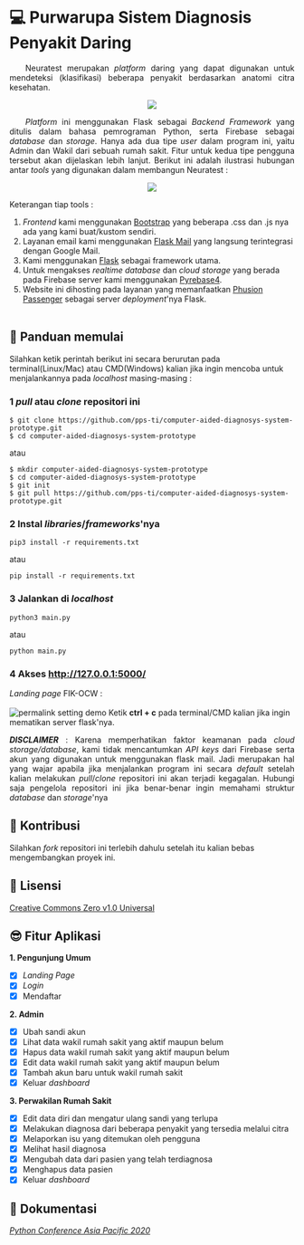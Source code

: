 # :computer: Purwarupa Sistem Diagnosis Penyakit Daring

<p align="justify">
&emsp;&emsp;Neuratest merupakan <i>platform</i> daring yang dapat digunakan untuk mendeteksi (klasifikasi) beberapa penyakit berdasarkan anatomi citra kesehatan.</p>

<p align="center">
  <img src="https://neuratest.site/static/img/logo.jpg">
</p>

<p align="justify">
&emsp;&emsp;<i>Platform</i> ini menggunakan Flask sebagai <i>Backend Framework</i> yang ditulis dalam bahasa pemrograman Python, serta Firebase sebagai <i>database</i> dan <i>storage</i>. Hanya ada dua tipe <i>user</i> dalam program ini, yaitu Admin dan Wakil dari sebuah rumah sakit. Fitur untuk kedua tipe pengguna tersebut akan dijelaskan lebih lanjut. Berikut ini adalah ilustrasi hubungan antar <i>tools</i> yang digunakan dalam membangun Neuratest :
</p>

<p align="center">
  <img src="https://i.imgur.com/7FXP70e.jpg">
</p>

Keterangan tiap tools :<br>
1. <i>Frontend</i> kami menggunakan <a href="https://getbootstrap.com/">Bootstrap</a> yang beberapa .css dan .js nya ada yang kami buat/kustom sendiri.<br>
2. Layanan email kami menggunakan <a href="https://pythonhosted.org/Flask-Mail/">Flask Mail</a> yang langsung terintegrasi dengan Google Mail.<br>
3. Kami menggunakan <a href="https://palletsprojects.com/p/flask/">Flask</a> sebagai framework utama.<br>
4. Untuk mengakses <i>realtime database</i> dan <i>cloud storage</i> yang berada pada Firebase server kami menggunakan <a href="https://github.com/nhorvath/Pyrebase4">Pyrebase4</a>.<br>
6. Website ini dihosting pada layanan yang memanfaatkan <a href="https://github.com/phusion/passenger">Phusion Passenger</a> sebagai server <i>deployment</i>'nya Flask.<br><br>

## :memo: Panduan memulai
Silahkan ketik perintah berikut ini secara berurutan pada terminal(Linux/Mac) atau CMD(Windows) kalian jika ingin mencoba untuk menjalankannya pada <i>localhost</i> masing-masing :
### 1 <i>pull</i> atau <i>clone</i> repositori ini

```
$ git clone https://github.com/pps-ti/computer-aided-diagnosys-system-prototype.git
$ cd computer-aided-diagnosys-system-prototype
```
atau
```
$ mkdir computer-aided-diagnosys-system-prototype
$ cd computer-aided-diagnosys-system-prototype
$ git init
$ git pull https://github.com/pps-ti/computer-aided-diagnosys-system-prototype.git
```

### 2 Instal <i>libraries</i>/<i>frameworks</i>'nya
```
pip3 install -r requirements.txt
```
atau
```
pip install -r requirements.txt
```

### 3 Jalankan di <i>localhost</i>
```
python3 main.py
```
atau
```
python main.py
```

### 4 Akses http://127.0.0.1:5000/
<i>Landing page</i> FIK-OCW :<br><br>
![permalink setting demo](https://i.ibb.co/0hsgpcC/Screenshot-from-2020-12-13-18-18-04.png)
Ketik <b>ctrl + c</b> pada terminal/CMD kalian jika ingin mematikan server flask'nya.<br>
<p align="justify">
<b><i>DISCLAIMER</i></b> : Karena memperhatikan faktor keamanan pada <i>cloud storage/database</i>, kami tidak mencantumkan <i>API keys</i> dari Firebase serta akun yang digunakan untuk menggunakan flask mail. Jadi merupakan hal yang wajar apabila jika menjalankan program ini secara <i>default</i> setelah kalian melakukan <i>pull</i>/<i>clone</i> repositori ini akan terjadi kegagalan. Hubungi saja pengelola repositori ini jika benar-benar ingin memahami struktur <i>database</i> dan <i>storage</i>'nya
<p>

## :handshake: Kontribusi
Silahkan <i>fork</i> repositori ini terlebih dahulu setelah itu kalian bebas mengembangkan proyek ini.

## :paperclip: Lisensi
<a href="https://github.com/Rakhid16/fp-pemframework/blob/master/LICENSE">Creative Commons Zero v1.0 Universal</a>

## :sunglasses: Fitur Aplikasi
<b>1. Pengunjung Umum</b>
- [x] <i>Landing Page</i>
- [x] <i>Login</i>
- [x] Mendaftar

<b>2. Admin</b>
- [x] Ubah sandi akun
- [x] Lihat data wakil rumah sakit yang aktif maupun belum
- [x] Hapus data wakil rumah sakit yang aktif maupun belum
- [x] Edit data wakil rumah sakit yang aktif maupun belum
- [x] Tambah akun baru untuk wakil rumah sakit
- [x] Keluar <i>dashboard</i>

<b>3. Perwakilan Rumah Sakit</b>
- [x] Edit data diri dan mengatur ulang sandi yang terlupa
- [x] Melakukan diagnosa dari beberapa penyakit yang tersedia melalui citra
- [x] Melaporkan isu yang ditemukan oleh pengguna
- [x] Melihat hasil diagnosa
- [x] Mengubah data dari pasien yang telah terdiagnosa
- [x] Menghapus data pasien
- [x] Keluar <i>dashboard</i>

## :snake: Dokumentasi
<a href="https://www.youtube.com/watch?v=106l8evECYg&t=260s"><i>Python Conference Asia Pacific 2020</i></a>
